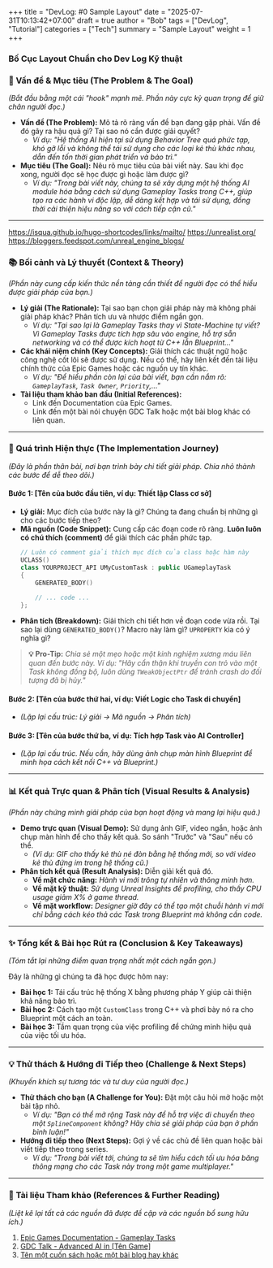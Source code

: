 ﻿+++
title = "DevLog: #0 Sample Layout"
date = "2025-07-31T10:13:42+07:00"
draft = true 
author = "Bob"
tags = ["DevLog", "Tutorial"]
categories = ["Tech"]
summary = "Sample Layout"
weight = 1
+++

### **Bố Cục Layout Chuẩn cho Dev Log Kỹ thuật**

### 🎯 Vấn đề & Mục tiêu (The Problem & The Goal)

*(Bắt đầu bằng một cái "hook" mạnh mẽ. Phần này cực kỳ quan trọng để giữ chân người đọc.)*

* **Vấn đề (The Problem):** Mô tả rõ ràng vấn đề bạn đang gặp phải. Vấn đề đó gây ra hậu quả gì? Tại sao nó cần được giải quyết?
    * *Ví dụ: "Hệ thống AI hiện tại sử dụng Behavior Tree quá phức tạp, khó gỡ lỗi và không thể tái sử dụng cho các loại kẻ thù khác nhau, dẫn đến tốn thời gian phát triển và bảo trì."*
* **Mục tiêu (The Goal):** Nêu rõ mục tiêu của bài viết này. Sau khi đọc xong, người đọc sẽ học được gì hoặc làm được gì?
    * *Ví dụ: "Trong bài viết này, chúng ta sẽ xây dựng một hệ thống AI module hóa bằng cách sử dụng Gameplay Tasks trong C++, giúp tạo ra các hành vi độc lập, dễ dàng kết hợp và tái sử dụng, đồng thời cải thiện hiệu năng so với cách tiếp cận cũ."*

---

https://isqua.github.io/hugo-shortcodes/links/mailto/
https://unrealist.org/
https://bloggers.feedspot.com/unreal_engine_blogs/

### 📚 Bối cảnh và Lý thuyết (Context & Theory)

*(Phần này cung cấp kiến thức nền tảng cần thiết để người đọc có thể hiểu được giải pháp của bạn.)*

* **Lý giải (The Rationale):** Tại sao bạn chọn giải pháp này mà không phải giải pháp khác? Phân tích ưu và nhược điểm ngắn gọn.
    * *Ví dụ: "Tại sao lại là Gameplay Tasks thay vì State-Machine tự viết? Vì Gameplay Tasks được tích hợp sâu vào engine, hỗ trợ sẵn networking và có thể được kích hoạt từ C++ lẫn Blueprint..."*
* **Các khái niệm chính (Key Concepts):** Giải thích các thuật ngữ hoặc công nghệ cốt lõi sẽ được sử dụng. Nếu có thể, hãy liên kết đến tài liệu chính thức của Epic Games hoặc các nguồn uy tín khác.
    * *Ví dụ: "Để hiểu phần còn lại của bài viết, bạn cần nắm rõ: `GameplayTask`, `Task Owner`, `Priority`,..."*
* **Tài liệu tham khảo ban đầu (Initial References):**
    * Link đến Documentation của Epic Games.
    * Link đến một bài nói chuyện GDC Talk hoặc một bài blog khác có liên quan.

---

### 🚀 Quá trình Hiện thực (The Implementation Journey)

*(Đây là phần thân bài, nơi bạn trình bày chi tiết giải pháp. Chia nhỏ thành các bước để dễ theo dõi.)*

#### Bước 1: [Tên của bước đầu tiên, ví dụ: Thiết lập Class cơ sở]

* **Lý giải:** Mục đích của bước này là gì? Chúng ta đang chuẩn bị những gì cho các bước tiếp theo?
* **Mã nguồn (Code Snippet):** Cung cấp các đoạn code rõ ràng. **Luôn luôn có chú thích (comment)** để giải thích các phần phức tạp.
    ```cpp
    // Luôn có comment giải thích mục đích của class hoặc hàm này
    UCLASS()
    class YOURPROJECT_API UMyCustomTask : public UGameplayTask
    {
        GENERATED_BODY()
        
        // ... code ...
    };
    ```
* **Phân tích (Breakdown):** Giải thích chi tiết hơn về đoạn code vừa rồi. Tại sao lại dùng `GENERATED_BODY()`? Macro này làm gì? `UPROPERTY` kia có ý nghĩa gì?

> **💡 Pro-Tip:** *Chia sẻ một mẹo hoặc một kinh nghiệm xương máu liên quan đến bước này. Ví dụ: "Hãy cẩn thận khi truyền con trỏ vào một Task không đồng bộ, luôn dùng `TWeakObjectPtr` để tránh crash do đối tượng đã bị hủy."*

#### Bước 2: [Tên của bước thứ hai, ví dụ: Viết Logic cho Task di chuyển]

* *(Lặp lại cấu trúc: Lý giải -> Mã nguồn -> Phân tích)*

#### Bước 3: [Tên của bước thứ ba, ví dụ: Tích hợp Task vào AI Controller]

* *(Lặp lại cấu trúc. Nếu cần, hãy dùng ảnh chụp màn hình Blueprint để minh họa cách kết nối C++ và Blueprint.)*

---

### 📊 Kết quả Trực quan & Phân tích (Visual Results & Analysis)

*(Phần này chứng minh giải pháp của bạn hoạt động và mang lại hiệu quả.)*

* **Demo trực quan (Visual Demo):** Sử dụng ảnh GIF, video ngắn, hoặc ảnh chụp màn hình để cho thấy kết quả. So sánh "Trước" và "Sau" nếu có thể.
    * *(Ví dụ: GIF cho thấy kẻ thù né đòn bằng hệ thống mới, so với video kẻ thù đứng im trong hệ thống cũ.)*
* **Phân tích kết quả (Result Analysis):** Diễn giải kết quả đó.
    * **Về mặt chức năng:** *Hành vi mới trông tự nhiên và thông minh hơn.*
    * **Về mặt kỹ thuật:** *Sử dụng Unreal Insights để profiling, cho thấy CPU usage giảm X% ở game thread.*
    * **Về mặt workflow:** *Designer giờ đây có thể tạo một chuỗi hành vi mới chỉ bằng cách kéo thả các Task trong Blueprint mà không cần code.*

---

### ✨ Tổng kết & Bài học Rút ra (Conclusion & Key Takeaways)

*(Tóm tắt lại những điểm quan trọng nhất một cách ngắn gọn.)*

Đây là những gì chúng ta đã học được hôm nay:

* **Bài học 1:** Tái cấu trúc hệ thống X bằng phương pháp Y giúp cải thiện khả năng bảo trì.
* **Bài học 2:** Cách tạo một `CustomClass` trong C++ và phơi bày nó ra cho Blueprint một cách an toàn.
* **Bài học 3:** Tầm quan trọng của việc profiling để chứng minh hiệu quả của việc tối ưu hóa.

---

### 💡 Thử thách & Hướng đi Tiếp theo (Challenge & Next Steps)

*(Khuyến khích sự tương tác và tư duy của người đọc.)*

* **Thử thách cho bạn (A Challenge for You):** Đặt một câu hỏi mở hoặc một bài tập nhỏ.
    * *Ví dụ: "Bạn có thể mở rộng Task này để hỗ trợ việc di chuyển theo một `SplineComponent` không? Hãy chia sẻ giải pháp của bạn ở phần bình luận!"*
* **Hướng đi tiếp theo (Next Steps):** Gợi ý về các chủ đề liên quan hoặc bài viết tiếp theo trong series.
    * *Ví dụ: "Trong bài viết tới, chúng ta sẽ tìm hiểu cách tối ưu hóa băng thông mạng cho các Task này trong một game multiplayer."*

---

### 🔗 Tài liệu Tham khảo (References & Further Reading)

*(Liệt kê lại tất cả các nguồn đã được đề cập và các nguồn bổ sung hữu ích.)*

1.  [Epic Games Documentation - Gameplay Tasks](link)
2.  [GDC Talk - Advanced AI in [Tên Game]](link)
3.  [Tên một cuốn sách hoặc một bài blog hay khác](link)
````
